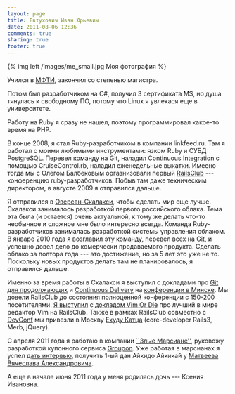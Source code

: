 ```yaml
---
layout: page
title: Евтухович Иван Юрьевич
date: 2011-08-06 12:36
comments: true
sharing: true
footer: true
---
```


{% img left /images/me_small.jpg Моя фотография %}

Учился в [МФТИ](http://mipt.ru), закончил со степенью магистра.

Потом был разработчиком на C#, получил 3 сертификата MS, но душа тянулась к свободному ПО, потому что Linux я увлекася
еще в университете.

Работу на Ruby я сразу не нашел, поэтому программировал какое-то время на PHP.

В конце 2008, я стал Ruby-разработчиком в компании linkfeed.ru. Там я работал с моими любимыми инструментами: язком Ruby
и СУБД PostgreSQL. Перевел команду на Git, наладил Continuous Integration с помощью CruiseControl.rb, наладил
еженедельные выкатки. Имеено тогда мы с Олегом Балбековым оргазнизовали первый [RailsClub](http://railsclub.ru) ---
конференцию ruby-разработчиков. Побыв там даже техническим директором, в августе 2009 я отправился дальше.

Я отправился в [Оверсан-Скалакси](http://scalaxy.ru), чтобы сделать мир еще лучше. Скалакси занималось разработкой первого
российского облака. Тема эта была (и остается) очень актуальной, к тому же делать что-то необычное и сложное мне было
интересно всегда. Команда Ruby-разработчиков занималась разработкой системы управления облаком. В январе 2010 года я
возглавил эту команду, перевел всех на Git, и успешно довел дело до комерчески продаваемого продукта. Сделать облако за
полтора года --- это достижение, но за 5 лет это уже не то. Поскольку новых продуктов делать там не планировалось, я
отправился дальше.

Именно за время работы в Скалакси я выступил с докладами про 
[Git для продолжающих](http://www.slideshare.net/evtuhovich/git-5604524) и 
[Continuous Delivery](http://www.slideshare.net/evtuhovich/continuous-delivery-5604548) на 
[конференции в Минске](http://www.di.by/2010/speakers_list/3212/).
Мы довели RailsClub до состояния полноценной конференции с 150-200 посетителями. 
[Я выступил](http://univertv.ru/video/informatika/programmirovanie/ruby_on_rails_moscow/vim_or_die/) с
[докладом Vim Or Die](http://www.slideshare.net/evtuhovich/vim-or-die) про лучший в мире редактор Vim на RailsClub.
Также в рамках RailsClub совместно с [DevConf](http://devconf.ru) мы привезли в Москву 
[Ехуду Катца](http://yehudakatz.com/) (core-developer Rails3, Merb, jQuery).

С апреля 2011 года я работаю в компании [``Злые Марсиане''](http://evilmartians.com), руковожу разработкой купонного сервиса
[Groupon](http://groupon.ru). Уже работая в марсианах я успел
[дать интервью](http://theoryandpractice.ru/posts/2488-programmisty-evil-martians-bookmate-i-yahoo-rasskazyvayut-o-krasote-koda),
получить 1-ый дан Айкидо Айкикай у [Матвеева Вячеслава Александровича](http://aikiclub.ru).

А еще в начале июня 2011 года у меня родилась дочь --- Ксения Ивановна.
